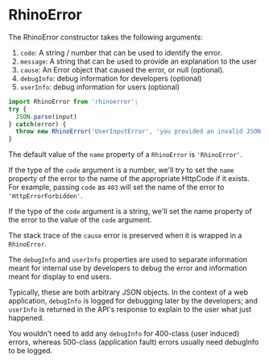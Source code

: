 # RhinoError

The RhinoError constructor takes the following arguments:

1. `code`: A string / number that can be used to identify the error.
2. `message`: A string that can be used to provide an explanation to the user
3. `cause`: An Error object that caused the error, or null (optional).
4. `debugInfo`: debug information for developers (optional)
5. `userInfo`: debug information for users (optional)

```javascript
import RhinoError from 'rhinoerror';
try {
  JSON.parse(input)
} catch(error) {
  throw new RhinoError('UserInputError', 'you provided an invalid JSON file', error, null, {input});
}
```

The default value of the `name` property of a `RhinoError` is `'RhinoError'`.

If the type of the `code` argument is a number, we'll try to set the `name`
property of the error to the name of the appropriate HttpCode if it exists.
For example, passing `code` as `403` will set the name of the error to
`'HttpErrorForbidden'`.

If the type of the `code` argument is a string, we'll set the name property
of the error to the value of the `code` argument.

The stack trace of the `cause` error is preserved when it is wrapped in a
`RhinoError`.

The `debugInfo` and `userInfo` properties are used to separate information
meant for internal use by developers to debug the error and information meant
for display to end users.

Typically, these are both arbitrary JSON objects. In the context of a web
application, `debugInfo` is logged for debugging later by the developers; and
`userInfo` is returned in the API's response to explain to the user what just
happened.

You wouldn't need to add any `debugInfo` for 400-class (user induced) errors,
whereas 500-class (application fault) errors usually need debugInfo to be
logged.

